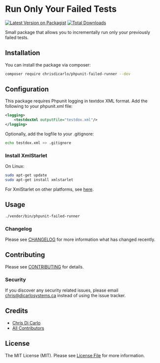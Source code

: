# Run Only Your Failed Tests

[![Latest Version on Packagist](https://img.shields.io/packagist/v/chrisdicarlo/phpunit-failed-runner.svg?style=flat-square)](https://packagist.org/packages/chrisdicarl/phpunit-failed-runner)
[![Total Downloads](https://img.shields.io/packagist/dt/chrisdicarlo/phpunit-failed-runner.svg?style=flat-square)](https://packagist.org/packages/chrisdicarl/phpunit-failed-runner)

Small package that allows you to incrementally run only your previously failed tests.

## Installation

You can install the package via composer:

```bash
composer require chrisdicarlo/phpunit-failed-runner --dev
```

## Configuration

This package requires Phpunit logging in textdox XML format.  Add the following to your phpunit.xml file:

```xml
<logging>
    <testdoxXml outputFile="testdox.xml"/>
</logging>
```

Optionally, add the logfile to your .gitignore:

```bash
echo testdox.xml >> .gitignore
```

### Install XmlStarlet

On Linux:

```bash
sudo apt-get update
sudo apt-get install xmlstarlet
```

For XmlStarlet on other platforms, see [here](http://xmlstar.sourceforge.net/doc/UG/xmlstarlet-ug.html#idm47077139681232).

## Usage

```bash
./vendor/bin/phpunit-failed-runner
```

### Changelog

Please see [CHANGELOG](CHANGELOG.md) for more information what has changed recently.

## Contributing

Please see [CONTRIBUTING](CONTRIBUTING.md) for details.

### Security

If you discover any security related issues, please email chris@dicarlosystems.ca instead of using the issue tracker.

## Credits

-   [Chris Di Carlo](https://github.com/chrisdicarl)
-   [All Contributors](../../contributors)

## License

The MIT License (MIT). Please see [License File](LICENSE.md) for more information.

